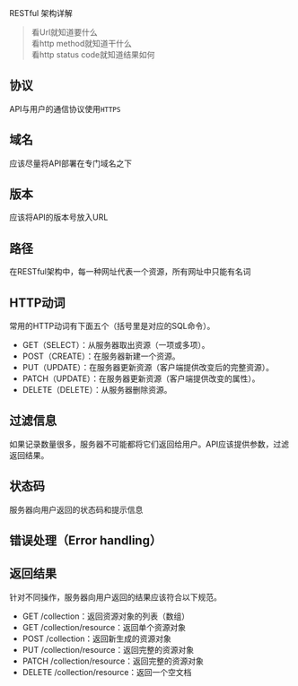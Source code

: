 RESTful 架构详解

>看Url就知道要什么  
>看http method就知道干什么  
>看http status code就知道结果如何

## 协议
API与用户的通信协议使用`HTTPS`
## 域名
应该尽量将API部署在专门域名之下
## 版本
应该将API的版本号放入URL
## 路径
在RESTful架构中，每一种网址代表一个资源，所有网址中只能有名词
## HTTP动词
常用的HTTP动词有下面五个（括号里是对应的SQL命令）。
- GET（SELECT）：从服务器取出资源（一项或多项）。
- POST（CREATE）：在服务器新建一个资源。
- PUT（UPDATE）：在服务器更新资源（客户端提供改变后的完整资源）。
- PATCH（UPDATE）：在服务器更新资源（客户端提供改变的属性）。
- DELETE（DELETE）：从服务器删除资源。
## 过滤信息
如果记录数量很多，服务器不可能都将它们返回给用户。API应该提供参数，过滤返回结果。
## 状态码
服务器向用户返回的状态码和提示信息
## 错误处理（Error handling）
## 返回结果
针对不同操作，服务器向用户返回的结果应该符合以下规范。

- GET /collection：返回资源对象的列表（数组）
- GET /collection/resource：返回单个资源对象
- POST /collection：返回新生成的资源对象
- PUT /collection/resource：返回完整的资源对象
- PATCH /collection/resource：返回完整的资源对象
- DELETE /collection/resource：返回一个空文档